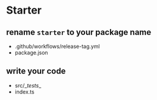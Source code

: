 # Starter

## rename `starter` to your package name

- .github/workflows/release-tag.yml
- package.json

## write your code

- src/\__tests__
- index.ts

